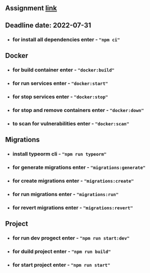 ## Assignment [link](https://github.com/AlreadyBored/nodejs-assignments/blob/main/assignments/containerization/assignment.md)

## Deadline date: 2022-07-31

- ### for install all dependencies enter - `"npm ci"`

## Docker

- ### for build container enter - `"docker:build"`

- ### for run services enter - `"docker:start"`

- ### for stop services enter - `"docker:stop"`

- ### for stop and remove containers enter - `"docker:down"`

- ### to scan for  vulnerabilities enter - `"docker:scan"`

## Migrations

- ### install typeorm cli - `"npm run typeorm"`

- ### for generate migrations enter - `"migrations:generate"`

- ### for create migrations enter - `"migrations:create"`

- ### for run migrations enter - `"migrations:run"`

- ### for revert migrations enter - `"migrations:revert"`

## Project

- ### for run dev progect enter - `"npm run start:dev"`

- ### for duild project enter - `"npm run build"`

- ### for start project enter - `"npm run start"`

